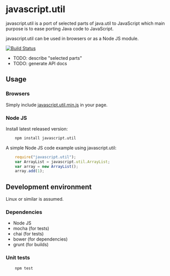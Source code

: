 # javascript.util

javascript.util is a port of selected parts of java.util to JavaScript which
main purpose is to ease porting Java code to JavaScript.

javascript.util can be used in browsers or as a Node JS module.

[![Build Status](https://travis-ci.org/bjornharrtell/javascript.util.svg)](https://travis-ci.org/bjornharrtell/javascript.util)

* TODO: describe "selected parts"
* TODO: generate API docs

## Usage

### Browsers

Simply include [javascript.util.min.js](https://github.com/bjornharrtell/javascript.util/releases/download/0.12.3/javascript.util.min.js) in your page.

### Node JS

Install latest released version:

```bash
    npm install javascript.util
```

A simple Node JS code example using javascript.util:

```javascript
    require("javascript.util");
    var ArrayList = javascript.util.ArrayList;
    var array = new ArrayList();
    array.add(1);
```

## Development environment

Linux or similar is assumed.

### Dependencies

* Node JS
* mocha (for tests)
* chai (for tests)
* bower (for dependencies)
* grunt (for builds)

### Unit tests

```bash
    npm test
```
